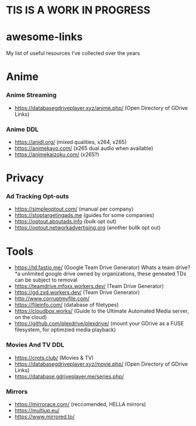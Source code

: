 # TIS IS A WORK IN PROGRESS






# awesome-links
My list of useful resources I've collected over the years

# Anime

### Anime Streaming
* https://databasegdriveplayer.xyz/anime.php/ (Open Directory of GDrive Links)

### Anime DDL
* https://anidl.org/ (mixed qualities, x264, x265)
* https://animekayo.com/ (x265 dual audio when available)
* https://animekaizoku.com/ (x265?)

# Privacy

### Ad Tracking Opt-outs
* https://simpleoptout.com/ (manual per company)
* https://stoptargetingads.me (guides for some companies)
* https://optout.aboutads.info (bulk opt out)
* https://optout.networkadvertising.org (another bullk opt out)

# Tools
* https://td.fastio.me/ (Google Team Drive Generator) Whats a team drive? *a unlimited google drive owned by organizations, these geneated TDs can be subject to removal
* https://teamdrive.mfoxx.workers.dev/ (Team Drive Generator)
* https://gd.zxd.workers.dev/ (Team Drive Generator)
* http://www.corruptmyfile.com/
* https://fileinfo.com/ (database of filetypes)
* https://cloudbox.works/ (Guide to the Ultimate Automated Media server, on the cloud)
* https://github.com/plexdrive/plexdrive/ (mount your GDrive as a FUSE filesystem, for optimzied media playback)

### Movies And TV DDL
* https://crots.club/ (Movies & TV)
* https://databasegdriveplayer.xyz/movie.php/ (Open Directory of GDrive Links)
* https://database.gdriveplayer.me/series.php/

### Mirrors 
* https://mirrorace.com/ (reccomended, HELLA mirrors)
* https://multiup.eu/ 
* https://www.mirrored.to/

